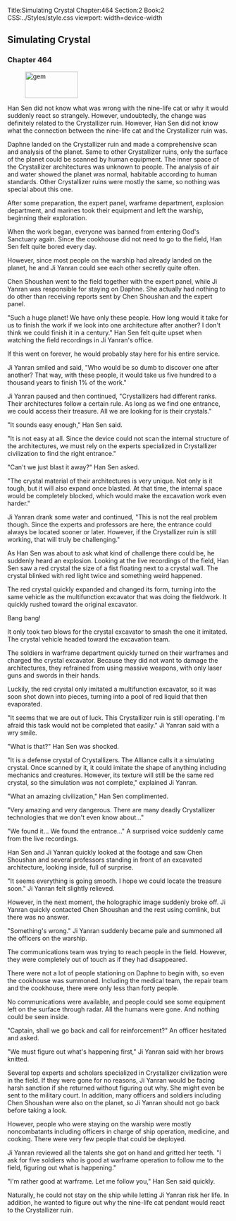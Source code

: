 Title:Simulating Crystal 
Chapter:464 
Section:2 
Book:2 
CSS:../Styles/style.css 
viewport: width=device-width
  
## Simulating Crystal
### Chapter 464
  
<figure>
	<img src="../Images/gem.gif" alt="gem" id="gem" width="120" height="60" />
</figure>
  

  
Han Sen did not know what was wrong with the nine-life cat or why it would suddenly react so strangely. However, undoubtedly, the change was definitely related to the Crystallizer ruin. However, Han Sen did not know what the connection between the nine-life cat and the Crystallizer ruin was.

Daphne landed on the Crystallizer ruin and made a comprehensive scan and analysis of the planet. Same to other Crystallizer ruins, only the surface of the planet could be scanned by human equipment. The inner space of the Crystallizer architectures was unknown to people. The analysis of air and water showed the planet was normal, habitable according to human standards. Other Crystallizer ruins were mostly the same, so nothing was special about this one.

After some preparation, the expert panel, warframe department, explosion department, and marines took their equipment and left the warship, beginning their exploration.

When the work began, everyone was banned from entering God's Sanctuary again. Since the cookhouse did not need to go to the field, Han Sen felt quite bored every day.

However, since most people on the warship had already landed on the planet, he and Ji Yanran could see each other secretly quite often.

Chen Shoushan went to the field together with the expert panel, while Ji Yanran was responsible for staying on Daphne. She actually had nothing to do other than receiving reports sent by Chen Shoushan and the expert panel.

"Such a huge planet! We have only these people. How long would it take for us to finish the work if we look into one architecture after another? I don't think we could finish it in a century." Han Sen felt quite upset when watching the field recordings in Ji Yanran's office.

If this went on forever, he would probably stay here for his entire service.

Ji Yanran smiled and said, "Who would be so dumb to discover one after another? That way, with these people, it would take us five hundred to a thousand years to finish 1% of the work."

Ji Yanran paused and then continued, "Crystallizers had different ranks. Their architectures follow a certain rule. As long as we find one entrance, we could access their treasure. All we are looking for is their crystals."

"It sounds easy enough," Han Sen said.

"It is not easy at all. Since the device could not scan the internal structure of the architectures, we must rely on the experts specialized in Crystallizer civilization to find the right entrance."

"Can't we just blast it away?" Han Sen asked.

"The crystal material of their architectures is very unique. Not only is it tough, but it will also expand once blasted. At that time, the internal space would be completely blocked, which would make the excavation work even harder."

Ji Yanran drank some water and continued, "This is not the real problem though. Since the experts and professors are here, the entrance could always be located sooner or later. However, if the Crystallizer ruin is still working, that will truly be challenging."

As Han Sen was about to ask what kind of challenge there could be, he suddenly heard an explosion. Looking at the live recordings of the field, Han Sen saw a red crystal the size of a fist floating next to a crystal wall. The crystal blinked with red light twice and something weird happened.

The red crystal quickly expanded and changed its form, turning into the same vehicle as the multifunction excavator that was doing the fieldwork. It quickly rushed toward the original excavator.

Bang bang!

It only took two blows for the crystal excavator to smash the one it imitated. The crystal vehicle headed toward the excavation team.

The soldiers in warframe department quickly turned on their warframes and charged the crystal excavator. Because they did not want to damage the architectures, they refrained from using massive weapons, with only laser guns and swords in their hands.

Luckily, the red crystal only imitated a multifunction excavator, so it was soon shot down into pieces, turning into a pool of red liquid that then evaporated.

"It seems that we are out of luck. This Crystallizer ruin is still operating. I'm afraid this task would not be completed that easily." Ji Yanran said with a wry smile.

"What is that?" Han Sen was shocked.

"It is a defense crystal of Crystallizers. The Alliance calls it a simulating crystal. Once scanned by it, it could imitate the shape of anything including mechanics and creatures. However, its texture will still be the same red crystal, so the simulation was not complete," explained Ji Yanran.

"What an amazing civilization," Han Sen complimented.

"Very amazing and very dangerous. There are many deadly Crystallizer technologies that we don't even know about…"

"We found it… We found the entrance…" A surprised voice suddenly came from the live recordings.

Han Sen and Ji Yanran quickly looked at the footage and saw Chen Shoushan and several professors standing in front of an excavated architecture, looking inside, full of surprise.

"It seems everything is going smooth. I hope we could locate the treasure soon." Ji Yanran felt slightly relieved.

However, in the next moment, the holographic image suddenly broke off. Ji Yanran quickly contacted Chen Shoushan and the rest using comlink, but there was no answer.

"Something's wrong." Ji Yanran suddenly became pale and summoned all the officers on the warship.

The communications team was trying to reach people in the field. However, they were completely out of touch as if they had disappeared.

There were not a lot of people stationing on Daphne to begin with, so even the cookhouse was summoned. Including the medical team, the repair team and the cookhouse, there were only less than forty people.

No communications were available, and people could see some equipment left on the surface through radar. All the humans were gone. And nothing could be seen inside.

"Captain, shall we go back and call for reinforcement?" An officer hesitated and asked.

"We must figure out what's happening first," Ji Yanran said with her brows knitted.

Several top experts and scholars specialized in Crystallizer civilization were in the field. If they were gone for no reasons, Ji Yanran would be facing harsh sanction if she returned without figuring out why. She might even be sent to the military court. In addition, many officers and soldiers including Chen Shoushan were also on the planet, so Ji Yanran should not go back before taking a look.

However, people who were staying on the warship were mostly noncombatants including officers in charge of ship operation, medicine, and cooking. There were very few people that could be deployed.

Ji Yanran reviewed all the talents she got on hand and gritted her teeth. "I ask for five soldiers who is good at warframe operation to follow me to the field, figuring out what is happening."

"I'm rather good at warframe. Let me follow you," Han Sen said quickly.

Naturally, he could not stay on the ship while letting Ji Yanran risk her life. In addition, he wanted to figure out why the nine-life cat pendant would react to the Crystallizer ruin.